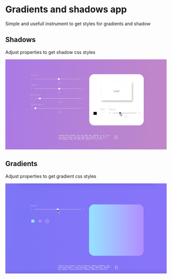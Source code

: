 # Gradients and shadows app

Simple and usefull instrument to get styles for gradients and shadow

## Shadows

Adjust properties to get shadow css styles

![til](https://github.com/AlexDelly/gradients-and-shadows/blob/main/shadowspreview.gif)

## Gradients

Adjust properties to get gradient css styles

![til](https://github.com/AlexDelly/gradients-and-shadows/blob/main/gradientspreview.gif)
